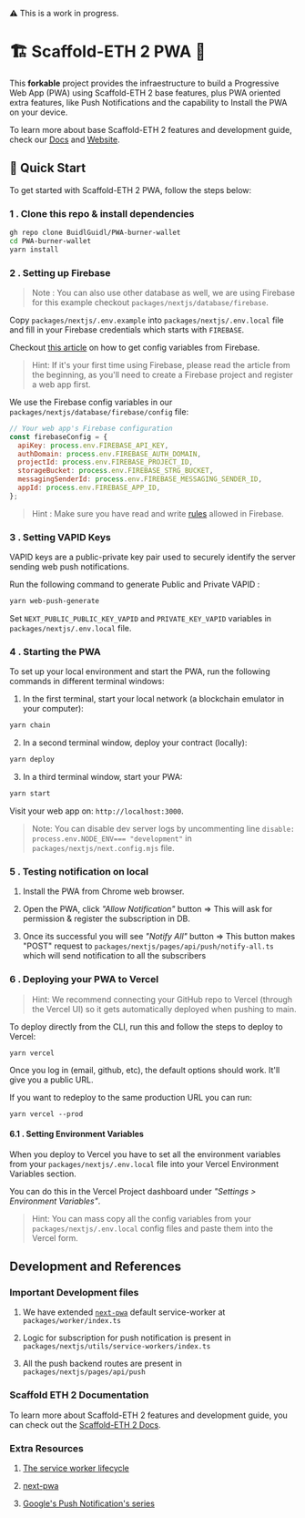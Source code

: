 ⚠️ This is a work in progress.

# 🏗 Scaffold-ETH 2 PWA 📱

This **forkable** project provides the infraestructure to build a Progressive Web App (PWA) using Scaffold-ETH 2 base features, plus PWA oriented extra features, like Push Notifications and the capability to Install the PWA on your device.

To learn more about base Scaffold-ETH 2 features and development guide, check our [Docs](https://docs.scaffoldeth.io/) and [Website](https://scaffoldeth.io/).

## 🏃 Quick Start

To get started with Scaffold-ETH 2 PWA, follow the steps below:

### 1 . Clone this repo & install dependencies

```bash
gh repo clone BuidlGuidl/PWA-burner-wallet
cd PWA-burner-wallet
yarn install
```

### 2 . Setting up Firebase

> Note : You can also use other database as well, we are using Firebase for this example checkout `packages/nextjs/database/firebase`.

Copy `packages/nextjs/.env.example` into `packages/nextjs/.env.local` file and fill in your Firebase credentials which starts with `FIREBASE`.

Checkout [this article](https://softauthor.com/add-firebase-to-javascript-web-app/#add-firebase-sdk-to-javascript-web-app) on how to get config variables from Firebase.

> Hint: If it's your first time using Firebase, please read the article from the beginning, as you'll need to create a Firebase project and register a web app first.

We use the Firebase config variables in our `packages/nextjs/database/firebase/config` file:

```js
// Your web app's Firebase configuration
const firebaseConfig = {
  apiKey: process.env.FIREBASE_API_KEY,
  authDomain: process.env.FIREBASE_AUTH_DOMAIN,
  projectId: process.env.FIREBASE_PROJECT_ID,
  storageBucket: process.env.FIREBASE_STRG_BUCKET,
  messagingSenderId: process.env.FIREBASE_MESSAGING_SENDER_ID,
  appId: process.env.FIREBASE_APP_ID,
};
```

> Hint : Make sure you have read and write [rules](https://firebase.google.com/docs/firestore/security/get-started#testing_rules) allowed in Firebase.

### 3 . Setting VAPID Keys

VAPID keys are a public-private key pair used to securely identify the server sending web push notifications.

Run the following command to generate Public and Private VAPID :

```bash
yarn web-push-generate
```

Set `NEXT_PUBLIC_PUBLIC_KEY_VAPID` and `PRIVATE_KEY_VAPID` variables in `packages/nextjs/.env.local` file.

### 4 . Starting the PWA

To set up your local environment and start the PWA, run the following commands in different terminal windows:

1. In the first terminal, start your local network (a blockchain emulator in your computer):

```bash
yarn chain
```

2. In a second terminal window, deploy your contract (locally):

```bash
yarn deploy
```

3. In a third terminal window, start your PWA:

```bash
yarn start
```

Visit your web app on: `http://localhost:3000`.

> Note: You can disable dev server logs by uncommenting line `disable: process.env.NODE_ENV=== "development"` in `packages/nextjs/next.config.mjs` file.

### 5 . Testing notification on local

1. Install the PWA from Chrome web browser.

2. Open the PWA, click _"Allow Notification"_ button => This will ask for permission & register the subscription in DB.

3. Once its successful you will see _"Notify All"_ button => This button makes "POST" request to `packages/nextjs/pages/api/push/notify-all.ts` which will send notification to all the subscribers

### 6 . Deploying your PWA to Vercel

> Hint: We recommend connecting your GitHub repo to Vercel (through the Vercel UI) so it gets automatically deployed when pushing to main.

To deploy directly from the CLI, run this and follow the steps to deploy to Vercel:

```
yarn vercel
```

Once you log in (email, github, etc), the default options should work. It'll give you a public URL.

If you want to redeploy to the same production URL you can run:

```
yarn vercel --prod
```

#### 6.1 . Setting Environment Variables

When you deploy to Vercel you have to set all the environment variables from your `packages/nextjs/.env.local` file into your Vercel Environment Variables section.

You can do this in the Vercel Project dashboard under _"Settings > Environment Variables"_.

> Hint: You can mass copy all the config variables from your `packages/nextjs/.env.local` config files and paste them into the Vercel form.

## Development and References

### Important Development files

1. We have extended [`next-pwa`](https://github.com/shadowwalker/next-pwa) default service-worker at `packages/worker/index.ts`

2. Logic for subscription for push notification is present in `packages/nextjs/utils/service-workers/index.ts`

3. All the push backend routes are present in `packages/nextjs/pages/api/push`

### Scaffold ETH 2 Documentation

To learn more about Scaffold-ETH 2 features and development guide, you can check out the [Scaffold-ETH 2 Docs](https://docs.scaffoldeth.io/).

### Extra Resources

1. [The service worker lifecycle](https://web.dev/service-worker-lifecycle/)

2. [next-pwa](https://github.com/shadowwalker/next-pwa)

3. [Google's Push Notification's series](https://web.dev/push-notifications-overview/)
